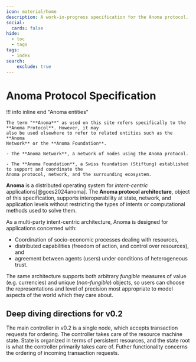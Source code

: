 ```yaml
---
icon: material/home
description: A work-in-progress specification for the Anoma protocol.
social:
  cards: false
hide:
  - toc
  - tags
tags:
  - index
search:
    exclude: true
---
```


# Anoma Protocol Specification

!!! info inline end "Anoma entities"

    The term "**Anoma**" as used on this site refers specifically to the **Anoma Protocol**. However, it may
    also be used elsewhere to refer to related entities such as the **Anoma
    Network** or the **Anoma Foundation**.

    - The **Anoma Network**, a network of nodes using the Anoma protocol.

    - The **Anoma Foundation**, a Swiss foundation (Stiftung) established to support and coordinate the
    Anoma protocol, network, and the surrounding ecosystem.

**Anoma** is a distributed operating system for *intent-centric*
applications[@goes2024anoma]. The **Anoma protocol architecture**, object of
this specification, supports interoperability at state, network, and application
levels without restricting the types of intents or computational methods used to
solve them.

As a multi-party intent-centric architecture, Anoma is designed for applications
concerned with:

- Coordination of socio-economic processes dealing with resources,
- distributed capabilities (freedom of action, and control over resources), and
- agreement between agents (users) under conditions of heterogeneous trust.

The same architecture supports both arbitrary *fungible* measures of value (e.g.
currencies) and unique (*non-fungible*) objects, so users can choose the
representations and level of precision most appropriate to model aspects of the
world which they care about.

## Deep diving directions for v0.2

The main controller in v0.2 is a single node, which accepts transaction requests for ordering.
The controller takes care of the resource machine state.
State is organized in terms of persistent resources,
and the state root is what the controller primarily takes care of.
Futher functionality concerns the ordering of incoming transaction requests.
